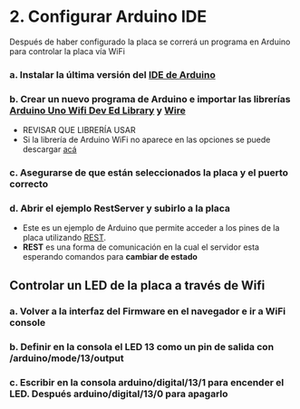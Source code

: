 # 2. Configurar Arduino IDE

Después de haber configurado la placa se correrá un programa en Arduino para controlar la placa vía WiFi

### a.  Instalar la última versión del [IDE de Arduino](https://www.arduino.cc/en/Main/Software)

### b. Crear un nuevo programa de Arduino e importar las librerías [Arduino Uno Wifi Dev Ed Library](https://github.com/arduino-libraries/UnoWiFi-Developer-Edition-Lib) y [Wire](https://www.arduino.cc/en/Reference/Wire)

* REVISAR QUE LIBRERÍA USAR
* Si la librería de Arduino WiFi no aparece en las opciones se puede descargar [acá](https://github.com/arduino-libraries/UnoWiFi-Developer-Edition-Lib/releases/tag/0.0.3)

### c.  Asegurarse de que están seleccionados la placa y el puerto correcto

### d.  Abrir el ejemplo RestServer y subirlo a la placa

* Este es un ejemplo de Arduino que permite acceder a los pines de la placa utilizando [REST](https://www.codecademy.com/articles/what-is-rest). 
* **REST** es una forma de comunicación en la cual el servidor esta esperando comandos para **cambiar de estado**

## Controlar un LED de la placa a través de Wifi

### a.  Volver a la interfaz del Firmware en el navegador e ir a WiFi console

### b.  Definir en la consola el LED 13 como un pin de salida con /arduino/mode/13/output

### c.  Escribir en la consola arduino/digital/13/1 para encender el LED. Después arduino/digital/13/0 para apagarlo

